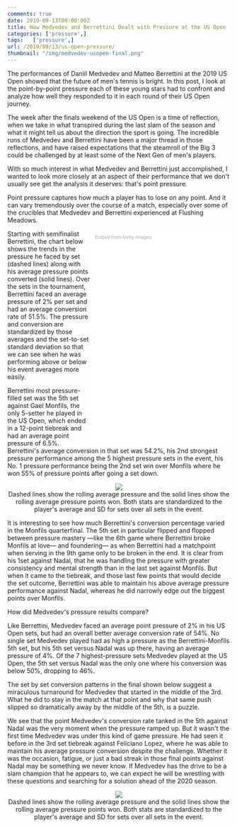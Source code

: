 ```yaml
---
comments: true
date: 2019-09-13T00:00:00Z
title: How Medvedev and Berrettini Dealt with Pressure at the US Open 
categories: ['pressure',]
tags:   ['pressure',]
url: /2019/09/13/us-open-pressure/
thumbnail: "/img/medvedev-usopen-final.png"
---
```


The performances of Daniil Medvedev and Matteo Berrettini at the 2019 US Open showed that the future of men's tennis is bright. In this post, I look at the point-by-point pressure each of these young stars had to confront and analyze how well they responded to it in each round of their US Open journey. 

<!--more-->

The week after the finals weekend of the US Open is a time of reflection, when we take in what transpired during the last slam of the season and what it might tell us about the direction the sport is going. The incredible runs of Medvedev and Berrettini have been a major thread in those reflections, and have raised expectations that the steamroll of the Big 3 could be challenged by at least some of the Next Gen of men's players. 

With so much interest in what Medvedev and Berrettini just accomplished, I wanted to look more closely at an aspect of their performance that we don't usually see get the analysis it deserves: that's point pressure. 

Point pressure captures how much a player has to lose on any point. And it can vary tremendously over the course of a match, especially over some of the crucibles that Medvedev and Berrettini experienced at Flushing Meadows. 

<div class="getty embed image" style="background-color:#fff;display:inline-block;font-family:Roboto,sans-serif;color:#a7a7a7;font-size:11px;width:100%;max-width:296px;float:right;padding:2%;"><div style="padding:0;margin:0;text-align:left;"><a href="http://www.gettyimages.com.au/detail/1174251164" target="_blank" style="color:#a7a7a7;text-decoration:none;font-weight:normal !important;border:none;display:inline-block;">Embed from Getty Images</a></div><div style="overflow:hidden;position:relative;height:0;padding:150% 0 0 0;width:100%;"><iframe src="//embed.gettyimages.com/embed/1174251164?et=1JPzhIZtSklRDotgW7f80g&tld=com.au&sig=KSmEVWuLIf88PKsUdwUSqpwH52T4pbQG6HtZX5gEupc=&caption=true&ver=1" scrolling="no" frameborder="0" width="396" height="594" style="display:inline-block;position:absolute;top:0;left:0;width:100%;height:100%;margin:0;"></iframe></div></div>

Starting with semifinalist Berrettini, the chart below shows the trends in the pressure he faced by set (dashed lines) along with his average pressure points converted (solid lines). Over the sets in the tournament, Berrettini faced an average pressure of 2% per set and had an average conversion rate of 51.5%. The pressure and conversion are standardized by those averages and the set-to-set standard deviation so that we can see when he was performing above or below his event averages more easily.

Berrettini most pressure-filled set was the 5th set against Gael Monfils, the only 5-setter he played in the US Open, which ended in a 12-point tiebreak and had an average point pressure of 6.5%. Berrettini's average conversion in that set was 54.2%, his 2nd strongest pressure performance among the 5 highest pressure sets in the event, his No. 1 pressure performance being the 2nd set win over Monfils where he won 55% of pressure points after going a set down. 


<div style="text-align:center;">
<img src="/img/usopen-berrettini-pressure.png">
<figcaption>Dashed lines show the rolling average pressure and the solid lines show the rolling average pressure points won. Both stats are standardized to the player's average and SD for sets over all sets in the event.</figcaption>
</div>

It is interesting to see how much Berrettini's conversion percentage varied in the Monfils quarterfinal. The 5th set in particular flipped and flopped between pressure mastery &mdash;like the 6th game where Berrettini broke Monfils at love&mdash; and foundering&mdash; as when Berrettini had a matchpoint when serving in the 9th game only to be broken in the end. It is clear from his 1set against Nadal, that he was handling the pressure with greater consistency and mental strength than in the last set against Monfils. But when it came to the tiebreak, and those last few points that would decide the set outcome, Berrettini was able to maintain his above average pressure performance against Nadal, whereas he did narrowly edge out the biggest points over Monfils.


How did Medvedev's pressure results compare?

Like Berrettini, Medvedev faced an average point pressure of 2% in his US Open sets, but had an overall better average conversion rate of 54%. No single set Medvedev played had as high a pressure as the Berrettini-Monfils 5th set, but his 5th set versus Nadal was up there, having an average pressure of 4%. Of the 7 highest-pressure sets Medvedev played at the US Open, the 5th set versus Nadal was the only one where his conversion was below 50%, dropping to 46%. 

The set by set conversion patterns in the final shown below suggest a miraculous turnaround for Medvedev that started in the middle of the 3rd. What he did to stay in the match at that point and why that same push slipped so dramatically away by the middle of the 5th, is a puzzle. 

We see that the point Medvedev's conversion rate tanked in the 5th against Nadal was the very moment when the pressure ramped up. But it wasn't the first time Medvedev was under this kind of game pressure. He had seen it before in the 3rd set tiebreak against Feliciano Lopez, where he was able to maintain his average pressure conversion despite the challenge. Whether it was the occasion, fatigue, or just a bad streak in those final points against Nadal may be something we never know. If Medvedev has the drive to be a slam champion that he appears to, we can expect he will be wrestling with these questions and searching for a solution ahead of the 2020 season.

<div style="text-align:center;">
<img src="/img/usopen-medvedev-pressure.png">
<figcaption>Dashed lines show the rolling average pressure and the solid lines show the rolling average pressure points won. Both stats are standardized to the player's average and SD for sets over all sets in the event.</figcaption>
</div>
